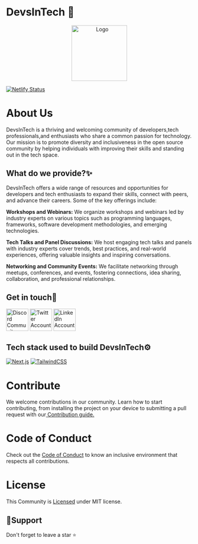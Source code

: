 # DevsInTech 🚀

<p align="center"><a href="/"><img src="https://user-images.githubusercontent.com/76242769/233774732-447713dd-db8d-4c95-9c66-827ef84cbcf8.png" title="Logo" alt="Logo" height="150px"/></a></p>

[![Netlify Status](https://api.netlify.com/api/v1/badges/5d47c2fd-0dc1-4af2-ba5a-8519bf5ec74d/deploy-status)](https://app.netlify.com/sites/devsintech/deploys)

# About Us

DevsInTech is a thriving and welcoming community of developers,tech professionals,and enthusiasts who share a common passion for technology. Our mission is to promote diversity and inclusiveness in the open source community by helping individuals with improving their skills and standing out in the tech space.

## What do we provide?✨

DevsInTech offers a wide range of resources and opportunities for developers and tech enthusiasts to expand their skills, connect with peers, and advance their careers. Some of the key offerings include:

**Workshops and Webinars:** We organize workshops and webinars led by industry experts on various topics such as programming languages, frameworks, software development methodologies, and emerging technologies.

**Tech Talks and Panel Discussions:** We host engaging tech talks and panels with industry experts cover trends, best practices, and real-world experiences, offering valuable insights and inspiring conversations.

**Networking and Community Events:** We facilitate networking through meetups, conferences, and events, fostering connections, idea sharing, collaboration, and professional relationships.

## Get in touch👋 

<a href="https://discord.com/invite/g7FmxB9uZp"><img src="https://img.icons8.com/color/2x/discord--v2.png" title="Discord" alt="Discord Community" height="60px"></img></a>
<a href="https://twitter.com/devs_in_tech"><img src="https://img.icons8.com/fluency/2x/twitter.png" title="Twitter" alt="Twitter Account" height="60px"></img></a>
<a href="https://www.linkedin.com/company/devsintech-community/mycompany/"><img src="https://img.icons8.com/fluency/2x/linkedin.png" title="LinkedIn" alt="LinkedIn Account" height="60px"></img></a>

## Tech stack used to build DevsInTech⚙️

[![Next.js](https://img.shields.io/badge/next.js-%2320232a.svg?style=for-the-badge&logo=next.js&logoColor=%2361DAFB)](https://nextjs.org/) [![TailwindCSS](https://img.shields.io/badge/Tailwind_CSS-%23326ce9.svg?style=for-the-badge&logo=tailwindcss&logoColor=white)](https://tailwindcss.com/)

# Contribute

We welcome contributions in our community. Learn how to start contributing, from installing the project on your device to submitting a pull request with our<a href="https://github.com/devs-in-tech/DevsInTech/blob/main/CONTRIBUTING.md"> Contribution guide.</a>

# Code of Conduct

Check out the <a href="https://github.com/devs-in-tech/DevsInTech/main/CODE_OF_CONDUCT.md">Code of Conduct</a> to know an inclusive environment that respects all contributions.

# License

This Community is <a href="https://github.com/devs-in-tech/DevsInTech/blob/main/LICENSE">Licensed</a> under MIT license.

## 🙏Support

Don't forget to leave a star ⭐️